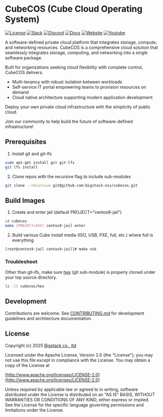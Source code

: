 # CubeCOS (Cube Cloud Operating System)

[![License][License-Image]][License-Url] [![Slack][Slack-Image]][Slack-Url] [![Discord][Discord-Image]][Discord-Url] [![Docs][Docs-Image]][Docs-Url] [![Website][Website-Image]][Website-Url] [![Youtube][Youtube-Image]][Youtube-Url]

A software-defined private cloud platform that integrates storage, compute, and networking resources. CubeCOS is a comprehensive cloud solution that seamlessly integrates storage, computing, and networking into a single software package.

Built for organizations seeking cloud flexibility with complete control, CubeCOS delivers:

- Multi-tenancy with robust isolation between workloads
- Self-service IT portal empowering teams to provision resources on demand
- Cloud native architecture supporting modern application development

Deploy your own private cloud infrastructure with the simplicity of public cloud.

Join our community to help build the future of software-defined infrastructure!

## Prerequisites

1. Install git and git-lfs

```bash
sudo apt-get install git git-lfs
git lfs install
```

2. Clone repos with the recursive flag to include sub-modules

```bash
git clone --recursive git@github.com:bigstack-oss/cubecos.git
```

## Build Images

1. Create and enter jail (default PROJECT="centos9-jail")

```bash
cd cubecos
make [PROJECT=XXX] centos9-jail enter
```

2. Build various Cube install media (ISO, USB, PXE, full, etc.) where full is everything

```bash
[root@centos9-jail centos9-jail]# make usb
```

### Troubleshoot

Other than git-lfs, make sure [hex](https://github.com/bigstack-oss/hex) (git sub-module) is properly cloned under your top source directory.

```bash
ls -lt cubecos/hex
```

## Development

Contributions are welcome. See [CONTRIBUTING.md](CONTRIBUTING.md) for development guidelines and architecture documentation.

## License

Copyright (c) 2025 [Bigstack co., ltd](https://bigstack.co/)

Licensed under the Apache License, Version 2.0 (the "License");
you may not use this file except in compliance with the License.
You may obtain a copy of the License at

[http://www.apache.org/licenses/LICENSE-2.0](http://www.apache.org/licenses/LICENSE-2.0)

Unless required by applicable law or agreed to in writing, software
distributed under the License is distributed on an "AS IS" BASIS,
WITHOUT WARRANTIES OR CONDITIONS OF ANY KIND, either express or implied.
See the License for the specific language governing permissions and
limitations under the License.

[License-Url]: https://www.apache.org/licenses/LICENSE-2.0
[License-Image]: https://img.shields.io/badge/License-Apache2-blue.svg?style=flat-square
[Slack-Image]: https://img.shields.io/discord/1372094838089977887?style=flat-square&logo=Slack
[Slack-Url]: https://join.slack.com/t/cubecos/shared_invite/zt-2yalb3gmr-rETnY7SBxlgmBw7Gxac9tA
[Discord-Image]: https://img.shields.io/discord/1372094838089977887?style=flat-square&logo=discord
[Discord-Url]: https://discord.gg/VuMX4UhEFG
[Docs-Image]: https://img.shields.io/badge/docs-view-green.svg?style=flat-square&logo=docusaurus
[Docs-Url]: https://docs.bigstack.co
[Website-Image]: https://img.shields.io/badge/web-view-blue.svg?style=flat-square
[Website-Url]: https://www.bigstack.co/
[Youtube-Image]: https://img.shields.io/youtube/views/peTSzcAueEc?style=flat-square&logo=youtube
[Youtube-Url]: https://www.youtube.com/@bigstacktech
